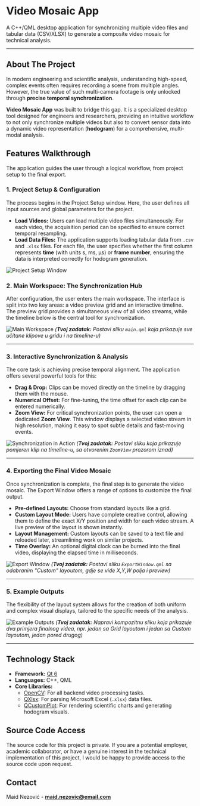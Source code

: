 # Video Mosaic App

A C++/QML desktop application for synchronizing multiple video files and tabular data (CSV/XLSX) to generate a composite video mosaic for technical analysis.

---

## About The Project

In modern engineering and scientific analysis, understanding high-speed, complex events often requires recording a scene from multiple angles. However, the true value of such multi-camera footage is only unlocked through **precise temporal synchronization**. 

**Video Mosaic App** was built to bridge this gap. It is a specialized desktop tool designed for engineers and researchers, providing an intuitive workflow to not only synchronize multiple videos but also to convert sensor data into a dynamic video representation (**hodogram**) for a comprehensive, multi-modal analysis.

## Features Walkthrough

The application guides the user through a logical workflow, from project setup to the final export.

### 1. Project Setup & Configuration

The process begins in the Project Setup window. Here, the user defines all input sources and global parameters for the project.

-   **Load Videos:** Users can load multiple video files simultaneously. For each video, the acquisition period can be specified to ensure correct temporal resampling.
-   **Load Data Files:** The application supports loading tabular data from `.csv` and `.xlsx` files. For each file, the user specifies whether the first column represents **time** (with units s, ms, µs) or **frame number**, ensuring the data is interpreted correctly for hodogram generation.

![Project Setup Window](https://github.com/user-attachments/assets/00f135a7-3a0c-46fc-9bc9-bd1e87ae95f8)


### 2. Main Workspace: The Synchronization Hub

After configuration, the user enters the main workspace. The interface is split into two key areas: a video preview grid and an interactive timeline. The preview grid provides a simultaneous view of all video streams, while the timeline below is the central tool for synchronization.

![Main Workspace](assets/02_main_workspace.png)
*(**Tvoj zadatak:** Postavi sliku `main.qml` koja prikazuje sve učitane klipove u gridu i na timeline-u)*

---

### 3. Interactive Synchronization & Analysis

The core task is achieving precise temporal alignment. The application offers several powerful tools for this:

-   **Drag & Drop:** Clips can be moved directly on the timeline by dragging them with the mouse.
-   **Numerical Offset:** For fine-tuning, the time offset for each clip can be entered numerically.
-   **Zoom View:** For critical synchronization points, the user can open a dedicated **Zoom View**. This window displays a selected video stream in high resolution, making it easy to spot subtle details and fast-moving events.

![Synchronization in Action](assets/03_sync_and_zoom.png)
*(**Tvoj zadatak:** Postavi sliku koja prikazuje pomjeren klip na timeline-u, sa otvorenim `ZoomView` prozorom iznad)*

---

### 4. Exporting the Final Video Mosaic

Once synchronization is complete, the final step is to generate the video mosaic. The Export Window offers a range of options to customize the final output.

-   **Pre-defined Layouts:** Choose from standard layouts like a grid.
-   **Custom Layout Mode:** Users have complete creative control, allowing them to define the exact X/Y position and width for each video stream. A live preview of the layout is shown instantly.
-   **Layout Management:** Custom layouts can be saved to a text file and reloaded later, streamlining work on similar projects.
-   **Time Overlay:** An optional digital clock can be burned into the final video, displaying the elapsed time in milliseconds.

![Export Window](assets/04_export_window.png)
*(**Tvoj zadatak:** Postavi sliku `ExportWindow.qml` sa odabranim "Custom" layoutom, gdje se vide X,Y,W polja i preview)*

---

### 5. Example Outputs

The flexibility of the layout system allows for the creation of both uniform and complex visual displays, tailored to the specific needs of the analysis.

![Example Outputs](assets/05_final_renders.png)
*(**Tvoj zadatak:** Napravi kompozitnu sliku koja prikazuje dva primjera finalnog videa, npr. jedan sa Grid layoutom i jedan sa Custom layoutom, jedan pored drugog)*

---

## Technology Stack

-   **Framework:** [Qt 6](https://www.qt.io/)
-   **Languages:** C++, QML
-   **Core Libraries:**
    -   [OpenCV](https://opencv.org/): For all backend video processing tasks.
    -   [QXlsx](https://github.com/QtExcel/QXlsx): For parsing Microsoft Excel (`.xlsx`) data files.
    -   [QCustomPlot](https://www.qcustomplot.com/): For rendering scientific charts and generating hodogram visuals.

## Source Code Access

The source code for this project is private. If you are a potential employer, academic collaborator, or have a genuine interest in the technical implementation of this project, I would be happy to provide access to the source code upon request.

## Contact

Maid Nezović - **maid.nezovic@email.com**
